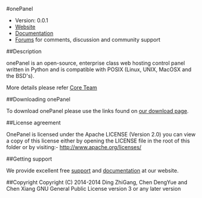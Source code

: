 #onePanel

* Version: 0.0.1
* [Website](http://onepanel.org/)
* [Documentation](http://codex.onepanel.org/)
* [Forums](http://forum.onepanel.org/) for comments, discussion and community support

##Description

onePanel is an open-source, enterprise class web hosting control panel written in Python and is compatible
with POSIX (Linux, UNIX, MacOSX and the BSD's).

More details please refer [Core Team](http://codex.onepanel.org/Core_Team)

##Downloading onePanel

To download onePanel please use the links found on [our download page](http://onepanel.org/download/).

##License agreement

OnePanel is licensed under the Apache LICENSE (Version 2.0) you can view a copy of this license either by opening the LICENSE file in the root of this folder or by visiting:- http://www.apache.org/licenses/

##Getting support

We provide excellent free [support](http://forum.onepanel.org/) and [documentation](http://codex.onepanel.org/) at our website.

##Copyright
Copyright (C) 2014-2014 Ding ZhiGang, Chen DengYue and Chen Xiang
GNU General Public License version 3 or any later version